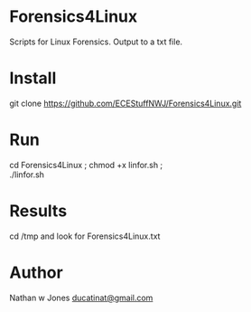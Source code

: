 # Forensics4Linux
 Scripts for Linux Forensics. Output to a txt file.

# Install
git clone https://github.com/ECEStuffNWJ/Forensics4Linux.git

# Run
cd Forensics4Linux ; 
chmod +x linfor.sh ;  
./linfor.sh

# Results
cd /tmp and look for Forensics4Linux.txt

# Author
Nathan w Jones ducatinat@gmail.com
 
